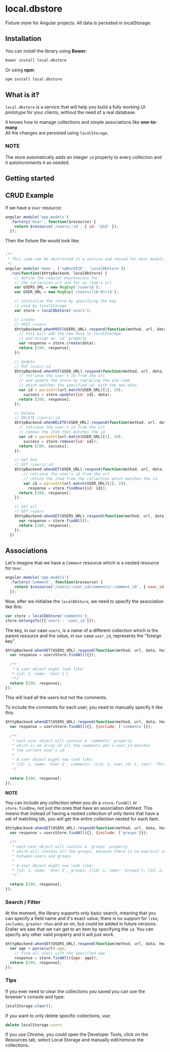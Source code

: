 # local.dbstore
Fixture store for Angular projects. All data is persisted in localStorage.

## Installation

You can install the library using **Bower**:
```sh
bower install local.dbstore
```

Or using **npm**:
```sh
npm install local.dbstore
```

## What is it?
`local.dbstore` is a service that will help you build a fully working UI prototype for your clients, without the need of a real database.

It knows how to manage collections and simple associations like **one-to-many**.  
All the changes are persisted using `localStorage`.

### NOTE
The store automatically adds an integer `id` property to every collection and it autoincrements it as needed.

## Getting started

## CRUD Example

If we have a `User` resource:
```js
angular.module('app.models')
  .factory('User', function($resource) {
    return $resource('/users/:id', { id: '@id' });
  });
```

Then the fixture file would look like:
```js

/**
 * This code can be abstracted in a service and reused for most models.  
 */ 
angular.module('demo', ['ngMockE2E', 'LocalDbStore'])
  .run(function($httpBackend, localDbStore) {
    // define the regular expressions for 
    // the collection url and for an item's url
    var USERS_URL = new RegExp('/users$');
    var USER_URL = new RegExp('/users/([0-9]+)$');

    // initialise the store by specifying the key
    // used by localStorage
    var store = localDbStore('users');

    // Create
    // POST /users
    $httpBackend.whenPOST(USERS_URL).respond(function(method, url, data, headers) {
      // this will add the new data to localStorage
      // and assign an `id` property
      var response = store.create(data);
      return [200, response];
    });

    // Update
    // PUT /user/:id
    $httpBackend.whenPUT(USER_URL).respond(function(method, url, data, headers) {
      // retrieve the user's id from the url
      // and update the store by replacing the old item 
      // which matches the specified id, with the new data
      var id = parseInt(url.match(USER_URL)[1], 10),
        success = store.update({id: id}, data);
      return [200, response];
    });

    // Delete
    // DELETE /users/:id
    $httpBackend.whenDELETE(USER_URL).respond(function(method, url, data, headers) {
      // retrieve the user's id from the url
      // remove the item that matches the id
      var id = parseInt(url.match(USER_URL)[1], 10),
        success = store.remove({id: id});
      return [200, success];
    });

    // Get One
    // GET /users/:id
    $httpBackend.whenGET(USER_URL).respond(function(method, url, data, headers) {
        // retrieve the user's id from the url
        // return the item from the collection which matches the id
        var id = parseInt(url.match(USER_URL)[1], 10),
          response = store.findOne({id: id});
      return [200, response];
    });

    // Get all
    // GET /users
    $httpBackend.whenGET(USERS_URL).respond(function(method, url, data, headers) {
      var response = store.findAll();
      return [200, response];
    });
  })
```

## Associations

Let's imagine that we have a `Comment` resource which is a nested resource for `User`.

```js
angular.module('app.models')
  .factory('Comment', function($resource) {
    return $resource('/users/:user_id/comments/:comment_id', { user_id: '@user_id', comment_id: '@id' });
  });
```

Now, after we initialise the `localDbStore`, we need to specify the association like this:

```js
var store = localDbStore('comments');
store.belongsTo([{'users': 'user_id'}]);
```
The key, in our case `users`, is a name of a different collection which is the parent resource and the value, in our case `user_id`, represents the "foreign key".

```js
$httpBackend.whenGET(USERS_URL).respond(function(method, url, data, headers) {
  var response = usersStore.findAll({});
  
  /**
   * A user object might look like: 
   * {id: 1, name: 'User 1'}
   **/ 
  return [200, response];
});
```
This will load all the users but not the comments. 

To include the comments for each user, you need to manually specify it like this:
```js
$httpBackend.whenGET(USERS_URL).respond(function(method, url, data, headers) {
  var response = usersStore.findAll({}, {include: ['comments']});
  
  /**
   * each user object will contain a `comments` property
   * which is an array of all the comments who's user_id matches 
   * the current user's id
   * 
   * A user object might now look like:
   * {id: 1, name: 'User 1', comments: [{id: 1, user_id: 1, text: 'This is a comment'}]}
   */
  
  return [200, response];
});
``` 

**NOTE**

You can include any collection when you do a `store.findAll` or `store.findOne`, not just the ones that have an association defined. This means that instead of having a nested collection of only items that have a set of matching ids, you will get the entire collection nested for each item.

```js
$httpBackend.whenGET(USERS_URL).respond(function(method, url, data, headers) {
  var response = usersStore.findAll({}, {include: ['groups']});
  
  /**
   * each user object will contain a `groups` property
   * which will contain all the groups, because there is no explicit association 
   * between users and groups
   * 
   * A user object might now look like:
   * {id: 1, name: 'User 1', groups: [{id: 1, name: 'Group1'}, {id: 2, name: 'Group 2'}]}
   */
  
  return [200, response];
});
``` 

### Search / Filter

At the moment, the library supports only basic search, meaning that you can specify a field name and it's exact value, there is no support for `like`, `includes`, `greater-than` and so on, but could be added in future versions.
Eralier we saw that we can get to an item by specifying the `id`. You can specify any other valid property and it will just work.

```js
$httpBackend.whenGET(USERS_URL).respond(function(method, url, data, headers) {
  var age = parse(url).age,
    // find all users with the specified age
    response = store.findAll({age: age});
  return [200, response];
});
```


### Tips
If you ever need to clear the collections you saved you can use the browser's console and type: 
```js
localStorage.clear();
```

If you want to only delete specific collections, use:
```js
delete localStorage.users
```

If you use Chrome, you could open the Developer Tools, click on the Resources tab, select Local Storage and manually edit/remove the collections.
